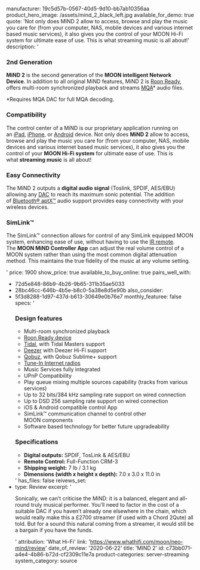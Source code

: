 manufacturer: 19c5d57b-0567-40d5-9d10-bb7ab10356aa
product_hero_image: /assets/mind_2_black_left.jpg
available_for_demo: true
quote: 'Not only does MIND 2 allow to access, browse and play the music you care for (from your computer, NAS, mobile devices and various internet based music services), it also gives you the control of your MOON Hi-Fi system for ultimate ease of use. This is what streaming music is all about!'
description: '<h3>2nd Generation</h3><p><strong>MiND 2</strong>&nbsp;is the second generation of the&nbsp;<strong>MOON intelligent Network Device</strong>.&nbsp;In addition to all original MiND features, MiND 2 is&nbsp;<a href="https://roonlabs.com/index.html">Roon Ready</a>, offers multi-room synchronized playback&nbsp;and streams&nbsp;<a href="http://www.mqa.co.uk/" target="_blank" rel="noopener">MQA</a>* audio files.</p><p>*Requires MQA DAC for full MQA decoding.</p><h3>Compatibility</h3><p>The control center of a MiND is our&nbsp;proprietary application running on an&nbsp;<a href="https://itunes.apple.com/ca/app/moon-mind-controller/id1003781169#?platform=ipad">iPad</a>,&nbsp;<a href="https://itunes.apple.com/ca/app/moon-mind-controller/id1003781169#?platform=iphone">iPhone</a>, or&nbsp;<a href="https://play.google.com/store/apps/details?id=com.simaudio.mind.android&amp;hl=fr_CA">Android</a>&nbsp;device.&nbsp;Not only does&nbsp;<strong>MiND 2</strong>&nbsp;allow to access, browse&nbsp;and play the music you care for (from your computer, NAS, mobile devices and various internet based music services), it also gives you the control of your&nbsp;<strong>MOON Hi-Fi system</strong>&nbsp;for ultimate ease of use. This is what<strong>&nbsp;streaming music</strong>&nbsp;is all about!</p><h3>Easy Connectivity</h3><p>The MiND 2 outputs a&nbsp;<strong>digital audio signal</strong>&nbsp;(Toslink, SPDIF, AES/EBU) allowing any&nbsp;<a href="https://simaudio.com/en/product-category/digital-products/">DAC</a>&nbsp;to reach its maximum sonic potential.&nbsp;The addition of&nbsp;<a href="https://www.aptx.com/">Bluetooth® aptX™</a>&nbsp;audio support provides easy connectivity with your wireless devices.</p><h3>SimLink™</h3><p>The SimLink™ connection allows for control of any SimLink equipped MOON system, enhancing ease of use, without having to use the&nbsp;<a href="https://simaudio.com/en/product/crm-3-system-remote-control">IR remote</a>. The&nbsp;<strong>MOON MiND Controller App</strong>&nbsp;can adjust the real volume control of a MOON system rather than using the most common digital attenuation method. This maintains the true fidelity of the music at any volume setting.</p>'
price: 1900
show_price: true
available_to_buy_online: true
pairs_well_with:
  - 72d5e848-86b9-4b26-9b65-311b35ae5033
  - 28bc46cc-646b-4b5e-b8c0-5a38e8d5e90b
also_consider:
  - 5f3d8288-1d97-437d-b613-30649e0b76e7
monthly_featuree: false
specs: '<h3>Design features</h3><ul><li>Multi-room synchronized playback</li><li><a href="https://roonlabs.com/partners/moon.html" target="_blank" rel="noopener">Roon Ready device</a></li><li><a href="http://tidal.com/ca">Tidal</a>, with Tidal Masters support</li><li><a href="https://deezer.com/">Deezer</a>&nbsp;with Deezer Hi-Fi support</li><li><a href="https://www.qobuz.com/gb-en/discover">Qobuz</a>, with Qobuz Sublime+ support</li><li><a href="https://tunein.com/">Tune-In Internet radios</a></li><li>Music Services fully integrated</li><li>UPnP Compatibility</li><li>Play queue mixing multiple sources capability (tracks&nbsp;from various services)</li><li>Up to 32 bits/384 kHz sampling rate support&nbsp;on wired connection</li><li>Up to DSD 256 sampling rate support on wired connection</li><li>iOS &amp; Android compatible control App</li><li>SimLink™ communication channel to control other MOON&nbsp;components</li><li>Software based technology for better future upgradeability</li></ul><h3>Specifications</h3><ul><li><b>Digital outputs:</b> SPDIF, TosLink &amp; AES/EBU</li><li><b>Remote Control:</b> Full-Function CRM-3</li><li><b>Shipping weight:</b> 7 lb / 3.1 kg</li><li><b>Dimensions (width x height x depth):</b> 7.0 x 3.0 x 11.0 in</li></ul>'
has_files: false
reivews_set:
  -
    type: Review
    excerpt: '<p>Sonically, we can’t criticise the MiND: it is a balanced, elegant and all-round truly musical performer. You’ll need to factor in the cost of a suitable DAC if you haven’t already one elsewhere in the chain, which would really make this a £2700 streamer (if used with a Chord 2Qute) all told. But for a sound this natural coming from a streamer, it would still be a bargain if you have the funds.</p>'
    attribution: 'What Hi-Fi'
    link: 'https://www.whathifi.com/moon/neo-mind/review'
    date_of_review: '2020-06-22'
title: 'MIND 2'
id: c73bb071-a4e4-4b86-b72d-cf2309c11e7a
product-categories: server-streaming
system_category: source
